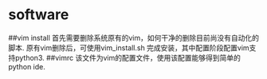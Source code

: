 # software
##vim install
首先需要删除系统原有的vim，如何干净的删除目前尚没有自动化的脚本.
原有vim删除后，可使用vim_install.sh 完成安装，其中配置阶段配置vim支持python3.
##vimrc
该文件为vim的配置文件，使用该配置能够得到简单的python ide.
